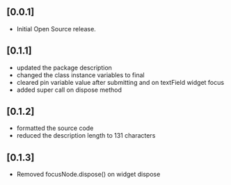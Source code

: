 ## [0.0.1]

* Initial Open Source release.

## [0.1.1]
* updated the package description
* changed the class instance variables to final
* cleared pin variable value after submitting and on textField widget focus
* added super call on dispose method

## [0.1.2]
* formatted the source code
* reduced the description length to 131 characters

## [0.1.3]
* Removed focusNode.dispose() on widget dispose

